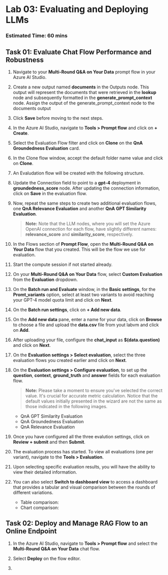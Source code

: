# Lab 03: Evaluating and Deploying LLMs
### Estimated Time: 60 mins

## Task 01: Evaluate Chat Flow Performance and Robustness

1. Navigate to your **Multi-Round Q&A on Your Data** prompt flow in your Azure AI Studio.

1. Create a new output named **documents** in the Outputs node. This output will represent the documents that were retrieved in the **lookup** node and subsequently formatted in the **generate_prompt_context** node. Assign the output of the generate_prompt_context node to the documents output

1. Click **Save** before moving to the next steps.

1. In the Azure AI Studio, navigate to **Tools > Prompt flow** and click on **+ Create**.

1. Select the Evaluation Flow filter and click on **Clone** on the **QnA Groundedness Evaluation** card.

1. In the Clone flow window, accept the default folder name value and click on **Clone**.

1. An Evaludation flow will be created with the following structure.

1. Update the Connection field to point to a **gpt-4** deployment in **groundedness_score** node. After updating the connection information, click on **Save** in the evaluation flow.

1. Now, repeat the same steps to create two additional evaluation flows, one **QnA Relevance Evaluation** and another **QnA GPT Similarity Evaluation**.

   >**Note:** Note that the LLM nodes, where you will set the Azure OpenAI connection for each flow, have slightly different names: **relevance_score** and **similarity_score**, respectively.

1. In the Flows section of **Prompt Flow**, open the **Multi-Round Q&A on Your Data** flow that you created. This will be the flow we use for evaluation.

1. Start the compute session if not started already.

1. On your **Multi-Round Q&A on Your Data** flow, select **Custom Evaluation** from the **Evaluation** dropdown.

1. On the **Batch run and Evaluate** window, in the **Basic settings**, for the **Promt_variants** option, select at least two variants to avoid reaching your GPT-4 model quota limit and click on **Next**.

1. On the **Batch run settings**, click on **+ Add new data**.

1. On the **Add new data** pane, enter a name for your data, click on **Browse** to choose a file and upload the **data.csv** file from yout labvm and click on **Add**.

1. After uploading your file, configure the **chat_input** as **$(data.question)** and click on **Next**.

1. On the **Evaluation settings > Select evaluation**, select the three evaluation flows you created earlier amd click on **Next**.

1. On the **Evaluation settings > Configure evaluation**, to set up the **question**, **context**, **ground_truth** and **answer** fields for each evaluation flow.

   >**Note:** Please take a moment to ensure you've selected the correct value. It's crucial for accurate metric calculation. Notice that the default values initially presented in the wizard are not the same as those indicated in the following images. 

   - QnA GPT Similarity Evaluation
   - QnA Groundedness Evaluation
   - QnA Relevance Evaluation

1. Once you have configured all the three evalution settings, click on **Review + submit** and then **Submit**.

1. The evaluation process has started. To view all evaluations (one per variant), navigate to the **Tools > Evaluation**.

1. Upon selecting specific evaluation results, you will have the ability to view their detailed information.

1. You can also select **Switch to dashboard view** to access a dashboard that provides a tabular and visual comparison between the rounds of different variations.

   - Table comparison:
   - Chart comparison:

## Task 02: Deploy and Manage RAG Flow to an Online Endpoint

1. In the Azure AI Studio, navigate to **Tools > Prompt flow** and select the **Multi-Round Q&A on Your Data** chat flow.

1. Select **Deploy** on the flow editor.

1. 



















